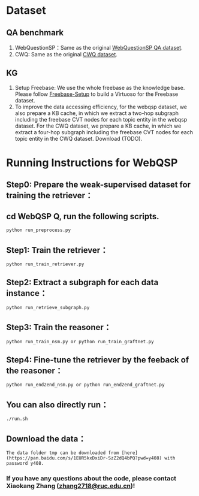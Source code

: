 
# Dataset
## QA benchmark
1. WebQuestionSP：Same as the original [WebQuestionSP QA dataset](https://www.microsoft.com/en-us/download/details.aspx?id=52763).
2. CWQ: Same as the original [CWQ dataset](https://allenai.org/data/complexwebquestions).

## KG
1. Setup Freebase: We use the whole freebase as the knowledge base. Please follow [Freebase-Setup](https://github.com/dki-lab/Freebase-Setup) to build a Virtuoso for the Freebase dataset. 
2. To improve the data accessing efficiency, for the webqsp dataset, we also prepare a KB cache, in which we extract a two-hop subgraph including the freebase CVT nodes for each topic entity in the webqsp dataset. For the CWQ dataset, we prepare a KB cache, in which we extract a four-hop subgraph including the freebase CVT nodes for each topic entity in the CWQ dataset. Download (TODO).

# Running Instructions for WebQSP
## Step0: Prepare the weak-supervised dataset for training the retriever：
## cd WebQSP Q, run the following scripts.

    python run_preprocess.py

## Step1: Train the retriever：

    python run_train_retriever.py

## Step2: Extract a subgraph for each data instance：

    python run_retrieve_subgraph.py

## Step3: Train the reasoner：

    python run_train_nsm.py or python run_train_graftnet.py

## Step4: Fine-tune the retriever by the feeback of the reasoner：

    python run_end2end_nsm.py or python run_end2end_graftnet.py

## You can also directly run：
    
    ./run.sh

## Download the data：
    
    The data folder tmp can be downloaded from [here](https://pan.baidu.com/s/1EUR5kxDxiDr-SzZ2dQ4bPQ?pwd=y408) with password y408.
    

### If you have any questions about the code, please contact Xiaokang Zhang (zhang2718@ruc.edu.cn)! 


